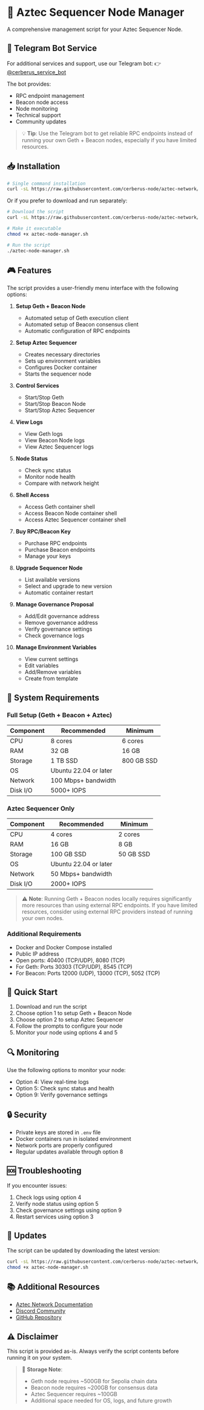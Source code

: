 # 🚀 Aztec Sequencer Node Manager

A comprehensive management script for your Aztec Sequencer Node.

## 🤖 Telegram Bot Service

For additional services and support, use our Telegram bot:
👉 [@cerberus_service_bot](https://t.me/cerberus_service_bot)

The bot provides:
- RPC endpoint management
- Beacon node access
- Node monitoring
- Technical support
- Community updates

> 💡 **Tip**: Use the Telegram bot to get reliable RPC endpoints instead of running your own Geth + Beacon nodes, especially if you have limited resources.

## 📥 Installation

```bash
# Single command installation
curl -sL https://raw.githubusercontent.com/cerberus-node/aztec-network/main/aztec-node-manager.sh -o aztec-node-manager.sh && chmod +x aztec-node-manager.sh && bash aztec-node-manager.sh
```

Or if you prefer to download and run separately:
```bash
# Download the script
curl -sL https://raw.githubusercontent.com/cerberus-node/aztec-network/main/aztec-node-manager.sh -o aztec-node-manager.sh

# Make it executable
chmod +x aztec-node-manager.sh

# Run the script
./aztec-node-manager.sh
```

## 🎮 Features

The script provides a user-friendly menu interface with the following options:

1. **Setup Geth + Beacon Node**
   - Automated setup of Geth execution client
   - Automated setup of Beacon consensus client
   - Automatic configuration of RPC endpoints

2. **Setup Aztec Sequencer**
   - Creates necessary directories
   - Sets up environment variables
   - Configures Docker container
   - Starts the sequencer node

3. **Control Services**
   - Start/Stop Geth
   - Start/Stop Beacon Node
   - Start/Stop Aztec Sequencer

4. **View Logs**
   - View Geth logs
   - View Beacon Node logs
   - View Aztec Sequencer logs

5. **Node Status**
   - Check sync status
   - Monitor node health
   - Compare with network height

6. **Shell Access**
   - Access Geth container shell
   - Access Beacon Node container shell
   - Access Aztec Sequencer container shell

7. **Buy RPC/Beacon Key**
   - Purchase RPC endpoints
   - Purchase Beacon endpoints
   - Manage your keys

8. **Upgrade Sequencer Node**
   - List available versions
   - Select and upgrade to new version
   - Automatic container restart

9. **Manage Governance Proposal**
   - Add/Edit governance address
   - Remove governance address
   - Verify governance settings
   - Check governance logs

10. **Manage Environment Variables**
    - View current settings
    - Edit variables
    - Add/Remove variables
    - Create from template

## 🔧 System Requirements

### Full Setup (Geth + Beacon + Aztec)
| Component | Recommended | Minimum |
|-----------|-------------|---------|
| CPU       | 8 cores     | 6 cores |
| RAM       | 32 GB       | 16 GB   |
| Storage   | 1 TB SSD    | 800 GB SSD |
| OS        | Ubuntu 22.04 or later |
| Network   | 100 Mbps+ bandwidth |
| Disk I/O  | 5000+ IOPS |

### Aztec Sequencer Only
| Component | Recommended | Minimum |
|-----------|-------------|---------|
| CPU       | 4 cores     | 2 cores |
| RAM       | 16 GB       | 8 GB    |
| Storage   | 100 GB SSD  | 50 GB SSD |
| OS        | Ubuntu 22.04 or later |
| Network   | 50 Mbps+ bandwidth |
| Disk I/O  | 2000+ IOPS |

> ⚠️ **Note**: Running Geth + Beacon nodes locally requires significantly more resources than using external RPC endpoints. If you have limited resources, consider using external RPC providers instead of running your own nodes.

### Additional Requirements
- Docker and Docker Compose installed
- Public IP address
- Open ports: 40400 (TCP/UDP), 8080 (TCP)
- For Geth: Ports 30303 (TCP/UDP), 8545 (TCP)
- For Beacon: Ports 12000 (UDP), 13000 (TCP), 5052 (TCP)

## 📝 Quick Start

1. Download and run the script
2. Choose option 1 to setup Geth + Beacon Node
3. Choose option 2 to setup Aztec Sequencer
4. Follow the prompts to configure your node
5. Monitor your node using options 4 and 5

## 🔍 Monitoring

Use the following options to monitor your node:

- Option 4: View real-time logs
- Option 5: Check sync status and health
- Option 9: Verify governance settings

## 🔒 Security

- Private keys are stored in `.env` file
- Docker containers run in isolated environment
- Network ports are properly configured
- Regular updates available through option 8

## 🆘 Troubleshooting

If you encounter issues:

1. Check logs using option 4
2. Verify node status using option 5
3. Check governance settings using option 9
4. Restart services using option 3

## 🔄 Updates

The script can be updated by downloading the latest version:

```bash
curl -sL https://raw.githubusercontent.com/cerberus-node/aztec-network/main/aztec-node-manager.sh -o aztec-node-manager.sh
chmod +x aztec-node-manager.sh
```

## 📚 Additional Resources

- [Aztec Network Documentation](https://docs.aztec.network)
- [Discord Community](https://discord.gg/aztec)
- [GitHub Repository](https://github.com/cerberus-node/aztec-network)

## ⚠️ Disclaimer

This script is provided as-is. Always verify the script contents before running it on your system.

> 💾 **Storage Note**: 
> - Geth node requires ~500GB for Sepolia chain data
> - Beacon node requires ~200GB for consensus data
> - Aztec Sequencer requires ~100GB
> - Additional space needed for OS, logs, and future growth

